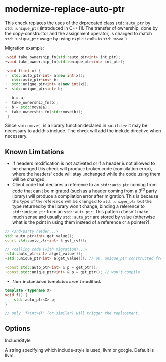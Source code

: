# modernize-replace-auto-ptr

This check replaces the uses of the deprecated class `std::auto_ptr` by
`std::unique_ptr` (introduced in C++11). The transfer of ownership, done
by the copy-constructor and the assignment operator, is changed to match
`std::unique_ptr` usage by using explicit calls to `std::move()`.

Migration example:

``` c++
-void take_ownership_fn(std::auto_ptr<int> int_ptr);
+void take_ownership_fn(std::unique_ptr<int> int_ptr);

 void f(int x) {
-  std::auto_ptr<int> a(new int(x));
-  std::auto_ptr<int> b;
+  std::unique_ptr<int> a(new int(x));
+  std::unique_ptr<int> b;

-  b = a;
-  take_ownership_fn(b);
+  b = std::move(a);
+  take_ownership_fn(std::move(b));
 }
```

Since `std::move()` is a library function declared in `<utility>` it may
be necessary to add this include. The check will add the include
directive when necessary.

## Known Limitations

  - If headers modification is not activated or if a header is not
    allowed to be changed this check will produce broken code
    (compilation error), where the headers' code will stay unchanged
    while the code using them will be changed.
  - Client code that declares a reference to an `std::auto_ptr` coming
    from code that can't be migrated (such as a header coming from a
    3<sup>rd</sup> party library) will produce a compilation error after
    migration. This is because the type of the reference will be changed
    to `std::unique_ptr` but the type returned by the library won't
    change, binding a reference to `std::unique_ptr` from an
    `std::auto_ptr`. This pattern doesn't make much sense and usually
    `std::auto_ptr` are stored by value (otherwise what is the point in
    using them instead of a reference or a pointer?).

<!-- end list -->

``` c++
// <3rd-party header...>
std::auto_ptr<int> get_value();
const std::auto_ptr<int> & get_ref();

// <calling code (with migration)...>
-std::auto_ptr<int> a(get_value());
+std::unique_ptr<int> a(get_value()); // ok, unique_ptr constructed from auto_ptr

-const std::auto_ptr<int> & p = get_ptr();
+const std::unique_ptr<int> & p = get_ptr(); // won't compile
```

  - Non-instantiated templates aren't modified.

<!-- end list -->

``` c++
template <typename X>
void f() {
    std::auto_ptr<X> p;
}

// only 'f<int>()' (or similar) will trigger the replacement.
```

## Options

<div class="option">

IncludeStyle

A string specifying which include-style is used,
<span class="title-ref">llvm</span> or
<span class="title-ref">google</span>. Default is
<span class="title-ref">llvm</span>.

</div>
